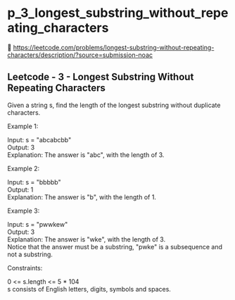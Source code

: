 # p_3_longest_substring_without_repeating_characters

🔗 https://leetcode.com/problems/longest-substring-without-repeating-characters/description/?source=submission-noac

## Leetcode - 3 - Longest Substring Without Repeating Characters

Given a string s, find the length of the longest substring without duplicate characters.

Example 1:

Input: s = "abcabcbb"  
Output: 3  
Explanation: The answer is "abc", with the length of 3.

Example 2:

Input: s = "bbbbb"  
Output: 1  
Explanation: The answer is "b", with the length of 1.

Example 3:

Input: s = "pwwkew"  
Output: 3  
Explanation: The answer is "wke", with the length of 3.  
Notice that the answer must be a substring, "pwke" is a subsequence and not a substring.

Constraints:

0 <= s.length <= 5 \* 104  
s consists of English letters, digits, symbols and spaces.
